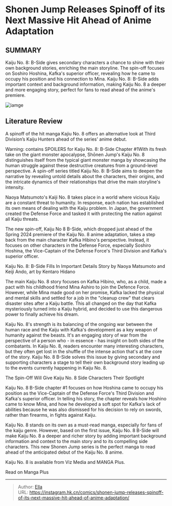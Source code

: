 # Shonen Jump Releases Spinoff of its Next Massive Hit Ahead of Anime Adaptation


## SUMMARY 



  Kaiju No. 8: B-Side gives secondary characters a chance to shine with their own background stories, enriching the main storyline.   The spin-off focuses on Soshiro Hoshina, Kafka&#39;s superior officer, revealing how he came to occupy his position and his connection to Mina.   Kaiju No. 8: B-Side adds important context and background information, making Kaiju No. 8 a deeper and more engaging story, perfect for fans to read ahead of the anime&#39;s premiere.  

![iamge](https://static1.srcdn.com/wordpress/wp-content/uploads/2024/01/kaiju-no-8-and-shoshiro-hoshino.jpg)

## Literature Review

A spinoff of the hit manga Kajiu No. 8 offers an alternative look at Third Division’s Kaiju Hunters ahead of the series&#39; anime debut.




Warning: contains SPOILERS for Kaiju No. 8: B-Side Chapter #1With its fresh take on the giant monster apocalypse, Shōnen Jump&#39;s Kaiju No. 8 distinguishes itself from the typical giant monster manga by showcasing the human struggle against these destructive creatures from a ground-level perspective. A spin-off series titled Kaiju No. 8: B-Side aims to deepen the narrative by revealing untold details about the characters, their origins, and the intricate dynamics of their relationships that drive the main storyline&#39;s intensity.




Naoya Matsumoto&#39;s Kaiji No. 8 takes place in a world where vicious Kaiju are a constant threat to humanity. In response, each nation has established its own means of dealing with the Kaiju problem. In Japan, the government created the Defense Force and tasked it with protecting the nation against all Kaiju threats.


 

The new spin-off, Kaiju No 8 B-Side, which dropped just ahead of the Spring 2024 premiere of the Kaiju No. 8 anime adaptation, takes a step back from the main character Kafka Hibino&#39;s perspective. Instead, it focuses on other characters in the Defense Force, especially Soshiro Hoshina, the Vice-Captain of the Defense Force&#39;s Third Division and Kafka&#39;s superior officer.


 Kaiju No. 8: B-Side Fills In Important Details 
Story by Naoya Matsumoto and Keiji Ando, art by Kentaro Hidano
          




The main Kaiju No. 8 story focuses on Kafka Hibino, who, as a child, made a pact with his childhood friend Mina Ashiro to join the Defence Force. However, while Mina made good on her promise, Kafka lacked the physical and mental skills and settled for a job in the &#34;cleanup crew&#34; that clears disaster sites after a Kaiju battle. This all changed on the day that Kafka mysteriously turned into a Kaiju hybrid, and decided to use this dangerous power to finally achieve his dream.

Kaiju No. 8&#39;s strength is its balancing of the ongoing war between the human race and the Kaiju with Kafka&#39;s development as a key weapon of humanity against the beasts. It&#39;s an engaging story of war from the perspective of a person who - in essence - has insight on both sides of the combatants. In Kaiju No. 8, readers encounter many interesting characters, but they often get lost in the shuffle of the intense action that&#39;s at the core of the story. Kaiju No. 8 B-Side solves this issue by giving secondary and supporting characters a stage to tell their own background story leading up to the events currently happening in Kaiju No. 8.






 The Spin-Off Will Give Kaiju No. 8 Side Characters Their Spotlight 
         

Kaiju No. 8 B-Side chapter #1 focuses on how Hoshina came to occupy his position as the Vice-Captain of the Defense Force&#39;s Third Division and Kafka&#39;s superior officer. In telling his story, the chapter reveals how Hoshino came to know Mina, and how he developed a soft spot for Kafka&#39;s lack of abilities because he was also dismissed for his decision to rely on swords, rather than firearms, in fights against Kaiju.

Kaiju No. 8 stands on its own as a must-read manga, especially for fans of the kaiju genre. However, based on the first issue, Kaiju No. 8 B-Side will make Kaiju No. 8 a deeper and richer story by adding important background information and context to the main story and to its compelling side characters. This new Shonen Jump series is the perfect manga to read ahead of the anticipated debut of the Kaiju No. 8 anime.




Kaiju No. 8 is available from Viz Media and MANGA Plus.

Read on Manga Plus



---

> Author: [Ella](https://instagram.hk.cn/)  
> URL: https://instagram.hk.cn/comics/shonen-jump-releases-spinoff-of-its-next-massive-hit-ahead-of-anime-adaptation/  

